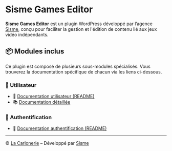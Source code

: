 # Sisme Games Editor

**Sisme Games Editor** est un plugin WordPress développé par l’agence [Sisme](https://sisme.fr), conçu pour faciliter la gestion et l'édition de contenu lié aux jeux vidéo indépendants.

## 📦 Modules inclus

Ce plugin est composé de plusieurs sous-modules spécialisés. Vous trouverez la documentation spécifique de chacun via les liens ci-dessous.

### 🧑 Utilisateur

- 📄 [Documentation utilisateur (README)](docs/user/user-readme.md)
- 📚 [Documentation détaillée](docs/user)

### 🔐 Authentification

- 📄 [Documentation authentification (README)](docs/user-auth/user-auth-readme.md)

---

© [La Carlonerie](https://lacarlonerie.fr) – Développé par [Sisme](https://sisme.fr)
